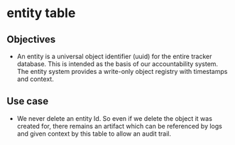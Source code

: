 entity table
============

## Objectives
* An entity is a universal object identifier (uuid) for the entire tracker database. This is intended as the basis 
  of our accountability system.  The entity system provides a write-only object registry with timestamps and context.

## Use case
* We never delete an entity Id.  So even if we delete the object it was created for, there remains an artifact which
  can be referenced by logs and given context by this table to allow an audit trail.
